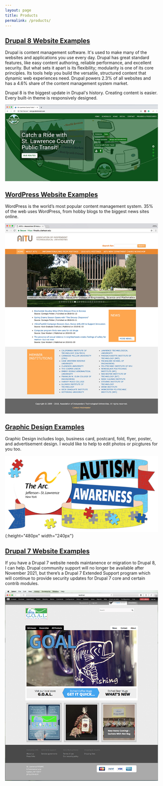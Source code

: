 ```yaml
---
layout: page
title: Products
permalink: /products/
---
```


## [Drupal 8 Website Examples](/drupal-8-website-examples/)

Drupal is content management software. It's used to make many of the websites and applications you use every day. Drupal has great standard features, like easy content authoring, reliable performance, and excellent security. But what sets it apart is its flexibility; modularity is one of its core principles. Its tools help you build the versatile, structured content that dynamic web experiences need. Drupal powers 2.3% of all websites and has a 4.6% share of the content management system market.

Drupal 8 is the biggest update in Drupal's history. Creating content is easier. Every built-in theme is responsively designed. 

[![Site Home](/images/publicTransitHome1.jpg "slcnypublictransit.com Home")](/drupal-8-website-examples/)

## [WordPress Website Examples](/wordPress-website-examples/)

WordPress is the world’s most popular content management system. 35% of the web uses WordPress, from hobby blogs to the biggest news sites online.

[![Site Home](/images/theAitu1.jpg "theaitu.com Home")](/wordPress-website-examples/)

## [Graphic Design Examples](/graphic-design-examples/)

Graphic Design includes logo, business card, postcard, fold, flyer, poster, and advertisement design. I would like to help to edit photos or picgtures for you too. 

![Autism Awareness](/images/autismWalkflag48x24Small.jpg "Autism Awareness"){:height="480px" width="240px"}

## [Drupal 7 Website Examples](/drupal-7-website-examples/)

If you have a Drupal 7 website needs maintanence or migration to Drupal 8, I can help. Drupal community support will no longer be available after November 2021, but there’s a Drupal 7 Extended Support program which will continue to provide security updates for Drupal 7 core and certain contrib modules.

[![Site Home](/images/goalHome.jpg "shopthearcjslc.org Home")](/drupal-7-website-examples/)
